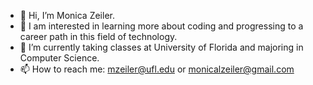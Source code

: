 - 👋 Hi, I’m Monica Zeiler.
- 👀 I am interested in learning more about coding and progressing to a career path in this field of technology.
- 🌱 I’m currently taking classes at University of Florida and majoring in Computer Science.
- 📫 How to reach me: mzeiler@ufl.edu or monicalzeiler@gmail.com

<!---
MonicaZeiler/MonicaZeiler is a ✨ special ✨ repository because its `README.md` (this file) appears on your GitHub profile.
You can click the Preview link to take a look at your changes.
--->
